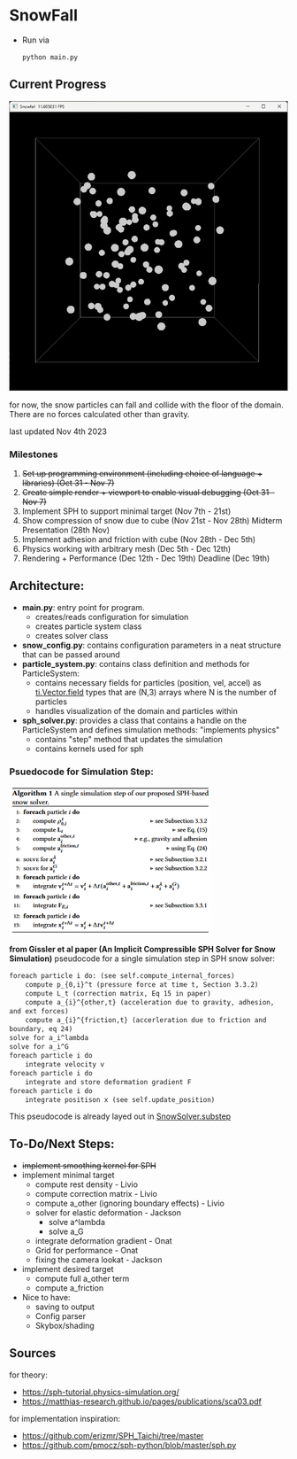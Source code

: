 # SnowFall
- Run via
    ```
    python main.py
    ```

## Current Progress

![Dev Log](images/nov_04_js.png)

for now, the snow particles can fall and collide with the floor of the domain. There are no forces calculated other than gravity.

last updated Nov 4th 2023

### Milestones
1. ~~Set up programming environment (including choice of language + libraries) (Oct 31 - Nov 7)~~
2. ~~Create simple render + viewport to enable visual debugging (Oct 31 - Nov 7)~~
3. Implement SPH to support minimal target (Nov 7th - 21st) 
4. Show compression of snow due to cube (Nov 21st - Nov 28th)
Midterm Presentation (28th Nov)
5. Implement adhesion and friction with cube (Nov 28th - Dec 5th)
6. Physics working with arbitrary mesh (Dec 5th - Dec 12th)
7. Rendering + Performance (Dec 12th - Dec 19th)
Deadline (Dec 19th)


## Architecture:
- **main.py**: entry point for program.
    - creates/reads configuration for simulation
    - creates particle system class
    - creates solver class
- **snow_config.py**: contains configuration parameters in a neat structure that can be passed around
- **particle_system.py**: contains class definition and methods for ParticleSystem:
    - contains necessary fields for particles (position, vel, accel) as [ti.Vector.field](https://docs.taichi-lang.org/docs/field#vector-fields) types that are (N,3) arrays where N is the number of particles
    - handles visualization of the domain and particles within
- **sph_solver.py**: provides a class that contains a handle on the ParticleSystem and defines simulation methods: "implements physics"
    - contains "step" method that updates the simulation
    - contains kernels used for sph

### Psuedocode for Simulation Step:
![algorithm_outline](images/algorithm_outline.png)

**from Gissler et al paper (An Implicit Compressible SPH Solver for Snow Simulation)**
pseudocode for a single simulation step in SPH snow solver:
```
foreach particle i do: (see self.compute_internal_forces)
    compute p_{0,i}^t (pressure force at time t, Section 3.3.2)
    compute L_t (correction matrix, Eq 15 in paper)
    compute a_{i}^{other,t} (acceleration due to gravity, adhesion, and ext forces)
    compute a_{i}^{friction,t} (accerleration due to friction and boundary, eq 24)
solve for a_i^lambda
solve for a_i^G
foreach particle i do
    integrate velocity v
foreach particle i do 
    integrate and store deformation gradient F
foreach particle i do
    integrate positison x (see self.update_position)
```
This pseudocode is already layed out in [SnowSolver.substep](sph_solver.py)
## To-Do/Next Steps:
- ~~implement smoothing kernel for SPH~~
- implement minimal target
    - compute rest density - Livio
    - compute correction matrix - Livio
    - compute a_other (ignoring boundary effects) - Livio
    - solver for elastic deformation - Jackson
        - solve a^lambda
        - solve a_G
    - integrate deformation gradient - Onat
    - Grid for performance - Onat
    - fixing the camera lookat - Jackson
- implement desired target
    - compute full a_other term
    - compute a_friction
- Nice to have:
    - saving to output
    - Config parser
    - Skybox/shading

## Sources
for theory:
- https://sph-tutorial.physics-simulation.org/
- https://matthias-research.github.io/pages/publications/sca03.pdf  


for implementation inspiration:
- https://github.com/erizmr/SPH_Taichi/tree/master
- https://github.com/pmocz/sph-python/blob/master/sph.py
